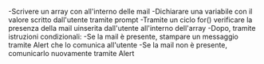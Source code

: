 <!-- CONSEGNA -->
<!-- Mail
Chiedi all’utente la sua email,
controlla che sia nella lista di chi può accedere,
stampa un messaggio appropriato sull’esito del controllo. -->

-Scrivere un array con all'interno delle mail
-Dichiarare una variabile con il valore scritto dall'utente tramite prompt
-Tramite un ciclo for() verificare la presenza della mail uinserita dall'utente all'interno dell'array
-Dopo, tramite istruzioni condizionali:
    -Se la mail è presente, stampare un messaggio tramite Alert che lo comunica all'utente
    -Se la mail non è presente, comunicarlo nuovamente tramite Alert